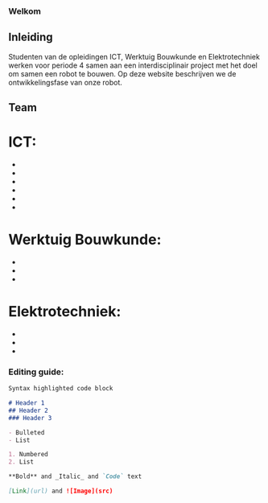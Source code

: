 ### Welkom
## Inleiding
Studenten van de opleidingen ICT, Werktuig Bouwkunde en Elektrotechniek werken voor periode 4 samen aan een interdisciplinair project met het doel om samen een robot te bouwen. Op deze website beschrijven we de ontwikkelingsfase van onze robot. 
## Team
# ICT:
-
-
-
-
-
-
# Werktuig Bouwkunde:
-
-
-
# Elektrotechniek:
-
-
-
###


### Editing guide:
```markdown
Syntax highlighted code block

# Header 1
## Header 2
### Header 3

- Bulleted
- List

1. Numbered
2. List

**Bold** and _Italic_ and `Code` text

[Link](url) and ![Image](src)
```
